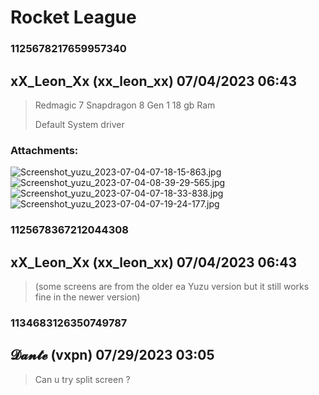 # Rocket League
### 1125678217659957340
## xX_Leon_Xx (xx_leon_xx) 07/04/2023 06:43 

> Redmagic 7
> Snapdragon 8 Gen 1
> 18 gb Ram
> 
> Default System driver
### Attachments: 
![Screenshot_yuzu_2023-07-04-07-18-15-863.jpg](https://yuzudiscordbackup.s3.us-west-2.amazonaws.com/files-media/1125678217659957340_Screenshot_yuzu_2023-07-04-07-18-15-863.jpg)
![Screenshot_yuzu_2023-07-04-08-39-29-565.jpg](https://yuzudiscordbackup.s3.us-west-2.amazonaws.com/files-media/1125678217659957340_Screenshot_yuzu_2023-07-04-08-39-29-565.jpg)
![Screenshot_yuzu_2023-07-04-07-18-33-838.jpg](https://yuzudiscordbackup.s3.us-west-2.amazonaws.com/files-media/1125678217659957340_Screenshot_yuzu_2023-07-04-07-18-33-838.jpg)
![Screenshot_yuzu_2023-07-04-07-19-24-177.jpg](https://yuzudiscordbackup.s3.us-west-2.amazonaws.com/files-media/1125678217659957340_Screenshot_yuzu_2023-07-04-07-19-24-177.jpg)

### 1125678367212044308
## xX_Leon_Xx (xx_leon_xx) 07/04/2023 06:43 

> (some screens are from the older ea Yuzu version but it still works fine in the newer version)

### 1134683126350749787
## 𝓓𝓪𝓷𝓽𝓮 (vxpn) 07/29/2023 03:05 

> Can u try split screen ?

